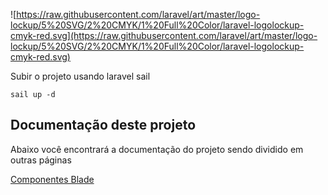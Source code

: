 ![https://raw.githubusercontent.com/laravel/art/master/logo-lockup/5%20SVG/2%20CMYK/1%20Full%20Color/laravel-logolockup-cmyk-red.svg](https://raw.githubusercontent.com/laravel/art/master/logo-lockup/5%20SVG/2%20CMYK/1%20Full%20Color/laravel-logolockup-cmyk-red.svg)

Subir o projeto usando laravel sail

```shell
sail up -d
```

## Documentação deste projeto

Abaixo você encontrará a documentação do projeto sendo dividido em outras páginas

[Componentes Blade](./documentation/blade-components.md)
